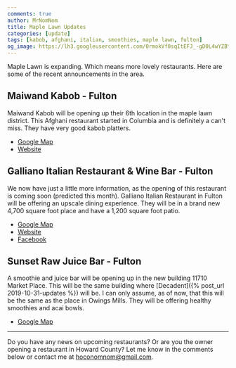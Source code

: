 ```yaml
---
comments: true
author: MrNomNom
title: Maple Lawn Updates
categories: [update]
tags: [kabob, afghani, italian, smoothies, maple lawn, fulton]
og_image: https://lh3.googleusercontent.com/0rmokVf0sqItEFJ_-gD0L4wYZBYioPO8jzC_zco0jB5L0iSAPkmQZxLNSZkxahEOjH3cqZWgfv0XRt61uSEnUI7mILnwF6vw88pRkRiTPbZxHlO7jJCbnVzJbqF3LN0WIel2KuMGKQ=w400
---
```


Maple Lawn is expanding. Which means more lovely restaurants. Here are some of the recent announcements in the area.

<!--more-->

## Maiwand Kabob - Fulton

Maiwand Kabob will be opening up their 6th location in the maple lawn district. This Afghani restaurant started in Columbia and is definitely a can't miss. They have very good kabob platters. 

* [Google Map](https://goo.gl/maps/5a6odh6hKnqBoGhs9)
* [Website](https://maiwandkabob.com/)

## Galliano Italian Restaurant & Wine Bar - Fulton

We now have just a little more information, as the opening of this restaurant is coming soon (predicted this month). Galliano Italian Restaurant in Fulton will be offering an upscale dining experience. They will be in a brand new 4,700 square foot place and have a 1,200 square foot patio.

* [Google Map](https://goo.gl/maps/Mfr96Wmoy6p1voiP9)
* [Website](https://www.gallianoitalianrestaurant.com/)
* [Facebook](https://www.facebook.com/gallianoitalianrestaurant/)

## Sunset Raw Juice Bar - Fulton

A smoothie and juice bar will be opening up in the new building 11710 Market Place. This will be the same building where [Decadent]({% post_url 2019-10-31-updates %}) will be. I can only assume, as of now, that this will be the same as the place in Owings Mills. They will be offering healthy smoothies and acai bowls.

* [Google Map](https://goo.gl/maps/EcjeFuQ29YWk4fDt8)


----

Do you have any news on upcoming restaurants? Or are you the owner opening a restaurant in Howard County? Let me know in the comments below or contact me at [hoconomnom@gmail.com](mailto:hoconomnom@gmail.com).

